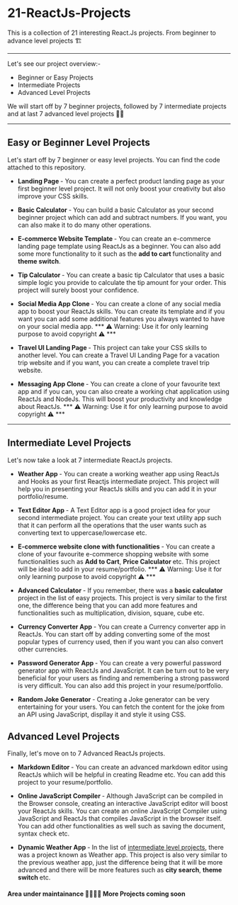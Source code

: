 # 21-ReactJs-Projects
This is a collection of 21 interesting React.Js projects. From beginner to advance level projects 🏗️

---
Let's see our project overview:-
- Beginner or Easy Projects
- Intermediate Projects
- Advanced Level Projects


We will start off by 7 beginner projects, followed by 7 intermediate projects and at last 7 advanced level projects 👍🏻

---
## Easy or Beginner Level Projects

Let's start off by 7 beginner or easy level projects. You can find the code attached to this repository.

- <strong> Landing Page </strong> - You can create a perfect product landing page as your first beginner level project. It will not only boost your creativity but also improve your CSS skills.


- <strong> Basic Calculator </strong> - You can build a basic Calculator as your second beginner project which can add and subtract numbers. If you want, you can also make it to do many other operations.


- <strong> E-commerce Website Template </strong> - You can create an e-commerce landing page template using ReactJs as a beginner. You can also add some more functionality to it such as the <strong> add to cart </strong> functionality and <strong> theme switch</strong>.

- <strong> Tip Calculator </strong> - You can create a basic tip Calculator that uses a basic simple logic you provide to calculate the tip amount for your order. This project will surely boost your confidence.

- <strong> Social Media App Clone </strong> - You can create a clone of any social media app to boost your ReactJs skills. You can create its template and if you want you can add some additional features you always wanted to have on your social media app. *** ⚠ Warning: Use it for only learning purpose to avoid copyright ⚠ ***

- <strong> Travel UI Landing Page </strong> - This project can take your CSS skills to another level. You can create a Travel UI Landing Page for a vacation trip website and if you want, you can create a complete travel trip website.

- <strong> Messaging App Clone </strong> - You can create a clone of your favourite text app and if you can, you can also create a working chat application using ReactJs and NodeJs. This will boost your productivity and knowledge about ReactJs. *** ⚠ Warning: Use it for only learning purpose to avoid copyright ⚠ ***

---

## Intermediate Level Projects
Let's now take a look at 7 intermediate ReactJs projects.

- <strong> Weather App </strong> - You can create a working weather app using ReactJs and Hooks as your first Reactjs intermediate project. This project will help you in presenting your ReactJs skills and you can add it in your portfolio/resume.

- <strong> Text Editor App </strong> - A Text Editor app is a good project idea for your second intermediate project. You can create your text utility app such that it can perform all the operations that the user wants such as converting text to uppercase/lowercase etc.

- <strong> E-commerce website clone with functionalities </strong> - You can create a clone of your favourite e-commerce shopping website with some functionalities such as <b> Add to Cart</b>, <b>Price Calculator </b> etc. This project will be ideal to add in your resume/portfolio. *** ⚠ Warning: Use it for only learning purpose to avoid copyright ⚠ ***

- <strong> Advanced Calculator </strong> - If you remember, there was a <b> basic calculator </b> project in the list of easy projects. This project is very similar to the first one, the difference being that you can add more features and functionalities such as multiplication, division, square, cube etc.

- <strong> Currency Converter App </strong> - You can create a Currency converter app in ReactJs. You can start off by adding converting some of the most popular types of currency used, then if you want you can also convert other currencies. 

- <strong> Password Generator App </strong> - You can create a very powerful password generator app with ReactJs and JavaScript. It can be turn out to be very beneficial for your users as finding and remembering a strong password is very difficult. You can also add this project in your resume/portfolio.

- <strong> Random Joke Generator </strong> - Creating a Joke generator can be very entertaining for your users. You can fetch the content for the joke from an API using JavaScript, displlay it and style it using CSS.


## Advanced Level Projects
Finally, let's move on to 7 Advanced ReactJs projects.

- <strong> Markdown Editor </strong> - You can create an advanced markdown editor using ReactJs whiich will be helpful in creating Readme etc. You can add this project to your resume/portfolio.

- <strong> Online JavaScript Compiler </strong> - Although JavaScript can be compiled in the Browser console, creating an interactive JavaScript editor will boost your ReactJs skills. You can create an online JavaScript Compiler using JavaScript and ReactJs that compiles JavaScript in the browser itself. You can add other functionalities as well such as saving the document, syntax check etc.

- <strong> Dynamic Weather App </strong> - In the list of <a href="https://github.com/Saarthak-Slathia/21-ReactJs-Projects/blob/main/README.md#intermediate-level-projects">intermediate level projects</a>, there was a project known as Weather app. This project is also very similar to the previous weather app, just the difference being that it will be more advanced and there will be more features such as <b>city search</b>, <b>theme switch </b> etc.
#### Area under maintainance 🚧👷🏻‍♂️ More Projects coming soon
